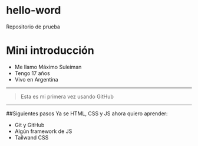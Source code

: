 # hello-word
Repositorio de prueba

# Mini introducción

- Me llamo Máximo Suleiman
- Tengo 17 años
- Vivo en Argentina
---
>Esta es mi primera vez usando GitHub
---
##Siguientes pasos
Ya se HTML, CSS y JS ahora quiero aprender:
- Git y GitHub
- Algún framework de JS 
- Tailwand CSS
